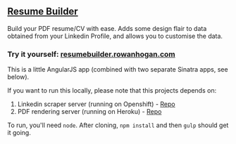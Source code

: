 
[Resume Builder](http://resumebuilder.rowanhogan.com)
-----------------------------------------------------

Build your PDF resume/CV with ease. Adds some design flair to data obtained from your Linkedin Profile, and allows you to customise the data.

### Try it yourself: [resumebuilder.rowanhogan.com](http://resumebuilder.rowanhogan.com)

This is a little AngularJS app (combined with two separate Sinatra apps, see below).

If you want to run this locally, please note that this projects depends on:

1. Linkedin scraper server (running on Openshift) - [Repo](https://github.com/rowanhogan/scraper_server)
2. PDF rendering server (running on Heroku) - [Repo](https://github.com/rowanhogan/pdf_renderer)

To run, you'll need `node`. After cloning, `npm install` and then `gulp` should get it going.

